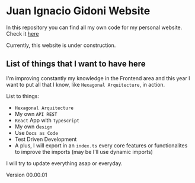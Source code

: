 # Juan Ignacio Gidoni Website

In this repository you can find all my own code for my personal website. Check it [here](https://github.com/JuanGidoni)

Currently, this website is under construction. 

## List of things that I want to have here

I'm improving constantly my knowledge in the Frontend area and this year I want to put all that I know, like `Hexagonal Arquitecture`, in action.

List to things:

- `Hexagonal Arquitecture`
- My own `API REST`
- `React` App with `Typescript`
- My own d`esign`
- Use `Docs as Code`
- Test Driven Development
- A plus, I will export in an `index.ts` every core features or functionalites to improve the imports (may be I'll use dynamic imports)

I will try to update everything asap or everyday.

Version 00.00.01
